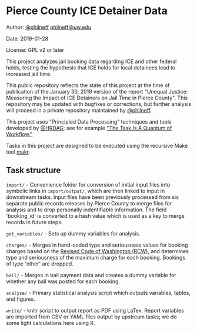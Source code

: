 # Pierce County ICE Detainer Data

Author: [@philneff](https://github.com/philneff) philneff@uw.edu

Date: 2019-01-28

License: GPL v2 or later

This project analyzes jail booking data regarding ICE and other federal holds, testing the hypothesis that ICE holds for local detainees lead to increased jail time.

This public repository reflects the state of this project at the time of publication of the January 30, 2019 version of the report "Unequal Justice: Measuring the Impact of ICE Detainers on Jail Time in Pierce County". This repository may be updated with bugfixes or corrections, but further analysis will proceed in a private repository maintained by [@philneff](https://github.com/philneff).

This project uses "Principled Data Processing" techniques and tools developed by [@HRDAG](https://github.com/HRDAG); see for example ["The Task Is A Quantum of Workflow."](https://hrdag.org/2016/06/14/the-task-is-a-quantum-of-workflow/)

Tasks in this project are designed to be executed using the recursive Make tool [makr](https://github.com/hrdag/makr).

## Task structure

`import/` - Convenience folder for conversion of initial input files into symbolic links in `import/output/`, which are then linked to input in downstream tasks. Input files have been previously processed from six separate public records releases by Pierce County to merge files for analysis and to drop personally indentifiable information. The field 'booking_id' is converted to a hash value which is used as a key to merge records in future steps.

`get_variables/` - Sets up dummy variables for analysis.

`charges/` - Merges in hand-coded type and seriousness values for booking charges based on the [Revised Code of Washington (RCW)](https://apps.leg.wa.gov/rcw/), and determines type and seriousness of the maximum charge for each booking. Bookings of type 'other' are dropped.

`bail/` - Merges in bail payment data and creates a dummy variable for whether any bail was posted for each booking.

`analyze/` - Primary statistical analysis script which outputs variables, tables, and figures.

`write/` - knitr script to output report as PDF using LaTex. Report variables are imported from CSV or YAML files output by upstream tasks; we do some light calculations here using R.

